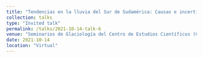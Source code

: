```yaml
---
title: "Tendencias en la lluvia del Sur de Sudamérica: Causas e incertidumbres a partir de modelos CMIP"
collection: talks
type: "Invited talk"
permalink: /talks/2021-10-14-talk-6
venue: "Seminarios de Glaciología del Centro de Estudios Científicos (CECs) de Valdivia (Chile)"
date: 2021-10-14
location: "Virtual"
---
```

